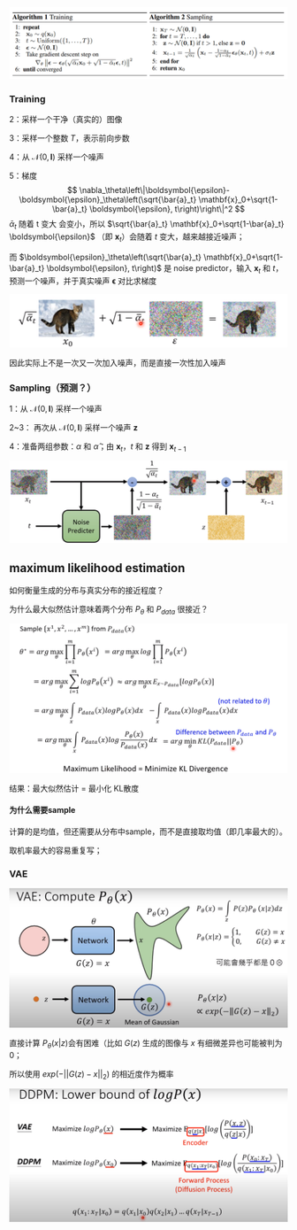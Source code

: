 ![training-sampling-ddpm](./imags/training-sampling-ddpm.png)

### Training

2：采样一个干净（真实的）图像

3：采样一个整数 $T$，表示前向步数

4：从 $\mathcal{N}(0,\mathbf{I})$ 采样一个噪声

5：梯度
$$
\nabla_\theta\left\|\boldsymbol{\epsilon}-\boldsymbol{\epsilon}_\theta\left(\sqrt{\bar{a}_t} \mathbf{x}_0+\sqrt{1-\bar{a}_t} \boldsymbol{\epsilon}, t\right)\right\|^2
$$
$\bar{\alpha}_t$ 随着 t 变大 会变小，所以 $\sqrt{\bar{a}_t} \mathbf{x}_0+\sqrt{1-\bar{a}_t} \boldsymbol{\epsilon}$ （即 $\mathbf{x}_t$）会随着 $t$ 变大，越来越接近噪声；

而 $\boldsymbol{\epsilon}_\theta\left(\sqrt{\bar{a}_t} \mathbf{x}_0+\sqrt{1-\bar{a}_t} \boldsymbol{\epsilon}, t\right)$ 是 noise predictor，输入 $\mathbf{x}_t$ 和 $t$，预测一个噪声，并于真实噪声 $\boldsymbol{\epsilon}$ 对比求梯度

![image-20230416124751637](./imags/image-20230416124751637.png)

因此实际上不是一次又一次加入噪声，而是直接一次性加入噪声

### Sampling（预测？）

1：从 $\mathcal{N}(0,\mathbf{I})$ 采样一个噪声

2~3： 再次从 $\mathcal{N}(0,\mathbf{I})$ 采样一个噪声 $\mathbf{z}$

4：准备两组参数：$\alpha$ 和 $\hat{\alpha}$；由 $\mathbf{x}_t，t$ 和 $\mathbf{z}$ 得到 $\mathbf{x}_{t-1}$

![image-20230416125245626](./imags/image-20230416125245626.png)



## maximum likelihood estimation

如何衡量生成的分布与真实分布的接近程度？

为什么最大似然估计意味着两个分布 $P_\theta$ 和 $P_{data}$ 很接近？

![image-20230416130719029](./imags/image-20230416130719029.png)

结果：最大似然估计 = 最小化 KL散度

#### 为什么需要sample

计算的是均值，但还需要从分布中sample，而不是直接取均值（即几率最大的）。

取机率最大的容易重复写；

### VAE

![image-20230416132010503](./imags/image-20230416132010503.png)

直接计算 $P_\theta(x|z)$会有困难（比如 $G(z)$ 生成的图像与 $x$ 有细微差异也可能被判为0；

所以使用 $exp(-||G(z)-x||_2)$ 的相近度作为概率



![image-20230416134102572](./imags/image-20230416134102572.png)

